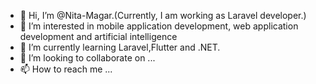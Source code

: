 - 👋 Hi, I’m @Nita-Magar.(Currently, I am working as Laravel developer.)
- 👀 I’m interested in mobile application development, web application development and artificial intelligence 
- 🌱 I’m currently learning Laravel,Flutter and .NET.
- 💞️ I’m looking to collaborate on ...
- 📫 How to reach me ...

<!---
Nita-Magar/Nita-Magar is a ✨ special ✨ repository because its `README.md` (this file) appears on your GitHub profile.
You can click the Preview link to take a look at your changes.
--->
